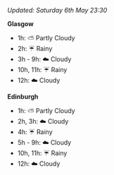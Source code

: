 *Updated: Saturday 6th May 23:30*

**Glasgow**

* 1h: :partly_sunny: Partly Cloudy
* 2h: :umbrella: Rainy
* 3h - 9h: :cloud: Cloudy
* 10h, 11h: :umbrella: Rainy
* 12h: :cloud: Cloudy

**Edinburgh**

* 1h: :partly_sunny: Partly Cloudy
* 2h, 3h: :cloud: Cloudy
* 4h: :umbrella: Rainy
* 5h - 9h: :cloud: Cloudy
* 10h, 11h: :umbrella: Rainy
* 12h: :cloud: Cloudy
